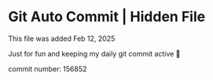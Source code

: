 # Git Auto Commit | Hidden File

This file was added Feb 12, 2025

Just for fun and keeping my daily git commit active 🤪

commit number: 156852
